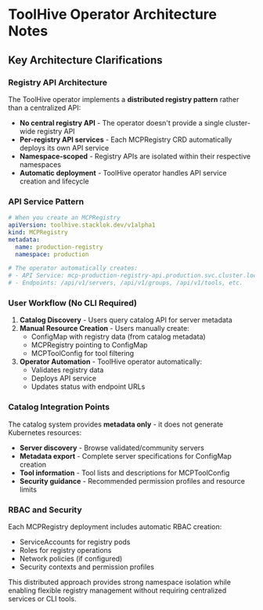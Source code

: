 # ToolHive Operator Architecture Notes

## Key Architecture Clarifications

### Registry API Architecture

The ToolHive operator implements a **distributed registry pattern** rather than a centralized API:

- **No central registry API** - The operator doesn't provide a single cluster-wide registry API
- **Per-registry API services** - Each MCPRegistry CRD automatically deploys its own API service
- **Namespace-scoped** - Registry APIs are isolated within their respective namespaces
- **Automatic deployment** - ToolHive operator handles API service creation and lifecycle

### API Service Pattern

```yaml
# When you create an MCPRegistry
apiVersion: toolhive.stacklok.dev/v1alpha1
kind: MCPRegistry
metadata:
  name: production-registry
  namespace: production

# The operator automatically creates:
# - API Service: mcp-production-registry-api.production.svc.cluster.local:8080
# - Endpoints: /api/v1/servers, /api/v1/groups, /api/v1/tools, etc.
```

### User Workflow (No CLI Required)

1. **Catalog Discovery** - Users query catalog API for server metadata
2. **Manual Resource Creation** - Users manually create:
   - ConfigMap with registry data (from catalog metadata)
   - MCPRegistry pointing to ConfigMap
   - MCPToolConfig for tool filtering
3. **Operator Automation** - ToolHive operator automatically:
   - Validates registry data
   - Deploys API service
   - Updates status with endpoint URLs

### Catalog Integration Points

The catalog system provides **metadata only** - it does not generate Kubernetes resources:

- **Server discovery** - Browse validated/community servers
- **Metadata export** - Complete server specifications for ConfigMap creation
- **Tool information** - Tool lists and descriptions for MCPToolConfig
- **Security guidance** - Recommended permission profiles and resource limits

### RBAC and Security

Each MCPRegistry deployment includes automatic RBAC creation:
- ServiceAccounts for registry pods
- Roles for registry operations
- Network policies (if configured)
- Security contexts and permission profiles

This distributed approach provides strong namespace isolation while enabling flexible registry management without requiring centralized services or CLI tools.